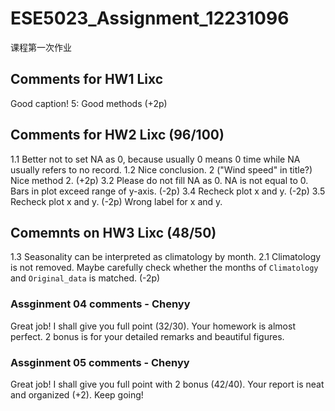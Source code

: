 # ESE5023_Assignment_12231096
课程第一次作业

## Comments for HW1 Lixc
Good caption!
5: Good methods (+2p)

## Comments for HW2 Lixc (96/100)
1.1 
Better not to set NA as 0, because usually 0 means 0 time while NA usually refers to no record.
1.2 
Nice conclusion.
2 ("Wind speed" in title?)
Nice method 2. (+2p)
3.2 
Please do not fill NA as 0. NA is not equal to 0.
Bars in plot exceed range of y-axis. (-2p)
3.4
Recheck plot x and y. (-2p)
3.5 
Recheck plot x and y. (-2p)
Wrong label for x and y.

## Comemnts on HW3 Lixc  (48/50)
1.3 
Seasonality can be  interpreted as climatology by month. 
2.1 
Climatology is not removed. Maybe carefully check whether the months of `Climatology` and `Original_data` is matched. (-2p)

### Assginment 04 comments - Chenyy
Great job! I shall give you full point (32/30).
Your homework is almost perfect. 2 bonus is for your detailed remarks and beautiful figures.

### Assginment 05 comments - Chenyy
Great job! I shall give you full point with 2 bonus (42/40).
Your report is neat and organized (+2). Keep going!
